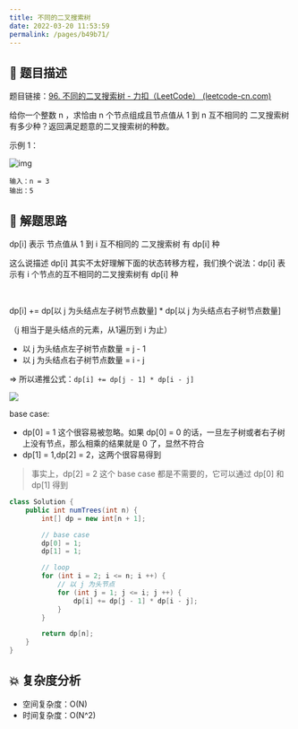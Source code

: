 ```yaml
---
title: 不同的二叉搜索树
date: 2022-03-20 11:53:59
permalink: /pages/b49b71/
---
```


## 📃 题目描述

题目链接：[96. 不同的二叉搜索树 - 力扣（LeetCode） (leetcode-cn.com)](https://leetcode-cn.com/problems/unique-binary-search-trees/)

给你一个整数 n ，求恰由 n 个节点组成且节点值从 1 到 n 互不相同的 二叉搜索树 有多少种？返回满足题意的二叉搜索树的种数。

示例 1：

![img](https://assets.leetcode.com/uploads/2021/01/18/uniquebstn3.jpg)

```
输入：n = 3
输出：5
```

## 🔔 解题思路

dp[i] 表示 节点值从 1 到 i 互不相同的 二叉搜索树 有 dp[i] 种

这么说描述 dp[i] 其实不太好理解下面的状态转移方程，我们换个说法：dp[i] 表示有 i 个节点的互不相同的二叉搜索树有 dp[i] 种

<br>

dp[i] += dp[以 j 为头结点左子树节点数量] * dp[以 j 为头结点右子树节点数量]

（j 相当于是头结点的元素，从1遍历到 i 为止）

- 以 j 为头结点左子树节点数量 = j - 1
- 以 j 为头结点右子树节点数量 = i - j

=> 所以递推公式：`dp[i] += dp[j - 1] * dp[i - j]`

![](https://cs-wiki.oss-cn-shanghai.aliyuncs.com/img/20220128111716.png)

base case:

- dp[0] = 1 这个很容易被忽略。如果 dp[0] = 0 的话，一旦左子树或者右子树上没有节点，那么相乘的结果就是 0 了，显然不符合
- dp[1] = 1,dp[2] = 2，这两个很容易得到

> 事实上，dp[2] = 2 这个 base case 都是不需要的，它可以通过 dp[0] 和 dp[1] 得到


```java
class Solution {
    public int numTrees(int n) {
        int[] dp = new int[n + 1];

        // base case
        dp[0] = 1;
        dp[1] = 1;

        // loop
        for (int i = 2; i <= n; i ++) {
            // 以 j 为头节点
            for (int j = 1; j <= i; j ++) {
                dp[i] += dp[j - 1] * dp[i - j];
            }
        }

        return dp[n];
    }
}
```

## 💥 复杂度分析

- 空间复杂度：O(N)
- 时间复杂度：O(N^2)

